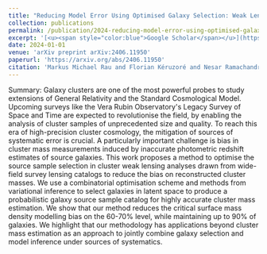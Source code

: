 ```yaml
---
title: "Reducing Model Error Using Optimised Galaxy Selection: Weak Lensing Cluster Mass Estimation"
collection: publications
permalink: /publication/2024-reducing-model-error-using-optimised-galaxy-select
excerpt: '[<u><span style="color:blue">Google Scholar</span></u>](https://scholar.google.com/scholar?q=Reducing+Model+Error+Using+Optimised+Galaxy+Selection:+Weak+Lensing+Cluster+Mass+Estimation)'
date: 2024-01-01
venue: 'arXiv preprint arXiv:2406.11950'
paperurl: 'https://arxiv.org/abs/2406.11950'
citation: 'Markus Michael Rau and Florian Kéruzoré and Nesar Ramachandra and Lindsey Bleem (2024). "Reducing Model Error Using Optimised Galaxy Selection: Weak Lensing Cluster Mass Estimation". arXiv preprint arXiv:2406.11950.'
---
```


Summary: Galaxy clusters are one of the most powerful probes to study extensions of General Relativity and the Standard Cosmological Model. Upcoming surveys like the Vera Rubin Observatory's Legacy Survey of Space and Time are expected to revolutionise the field, by enabling the analysis of cluster samples of unprecedented size and quality. To reach this era of high-precision cluster cosmology, the mitigation of sources of systematic error is crucial. A particularly important challenge is bias in cluster mass measurements induced by inaccurate photometric redshift estimates of source galaxies. This work proposes a method to optimise the source sample selection in cluster weak lensing analyses drawn from wide-field survey lensing catalogs to reduce the bias on reconstructed cluster masses. We use a combinatorial optimisation scheme and methods from variational inference to select galaxies in latent space to produce a probabilistic galaxy source sample catalog for highly accurate cluster mass estimation. We show that our method reduces the critical surface mass density  modelling bias on the 60-70% level, while maintaining up to 90% of galaxies. We highlight that our methodology has applications beyond cluster mass estimation as an approach to jointly combine galaxy selection and model inference under sources of systematics.
